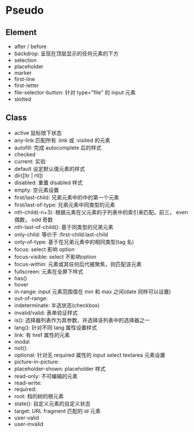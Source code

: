 # Pseudo

## Element

- after / before
- backdrop: 呈现在顶层显示的任何元素的下方
- selection
- placeholder
- marker
- first-line
- first-letter
- file-selector-button: 针对 type="file" 的 input 元素
- slotted

## Class

- active 鼠标按下状态
- any-link 匹配所有 :link 或 :visited 的元素
- autofill: 完成 autocomplete 后的样式
- checked
- current: 实验
- default 设定默认值元素的样式
- dir([ltr | rtl])
- disabled: 重置 disabled 样式
- empty: 空元素设置
- first/last-child: 兄弟元素中的中的第一个元素
- first/last-of-type: 兄弟元素中同类型的元素
- nth-child(-n+3): 根据元素在父元素的子列表中的索引来匹配。前三， even 偶数， odd 奇数
- nth-last-of-child(): 基于同类型的兄弟元素
- only-child: 等价于 :first-child:last-child
- only-of-type: 基于在兄弟元素中的相同类型(tag 名)
- focus: select 影响 option
- focus-visible: select 不影响option
- focus-within: 元素或其任何后代被聚焦，则匹配该元素
- fullscreen: 元素在全屏下样式
- has()
- hover
- in-range: input 元素范围值在 min 和 max 之间(date 同样可以设置)
- out-of-range:
- indeterminate: 半选状态(checkbox)
- invalid/valid: 表单验证样式
- is(): 选择器列表作为其参数，并选择该列表中的选择器之一
- lang(): 针对不同 lang 属性设置样式
- link: 有 href 属性的元素
- modal
- not():
- optional: 针对无 required 属性的 input select textarea 元素设置
- picture-in-picture:
- placeholder-shown: placeholder 样式
- read-only: 不可编辑的元素
- read-write:
- required:
- root: 档的树的根元素
- state(): 自定义元素的自定义状态
- target: URL fragment 匹配的 id 元素
- user-valid
- user-invalid
